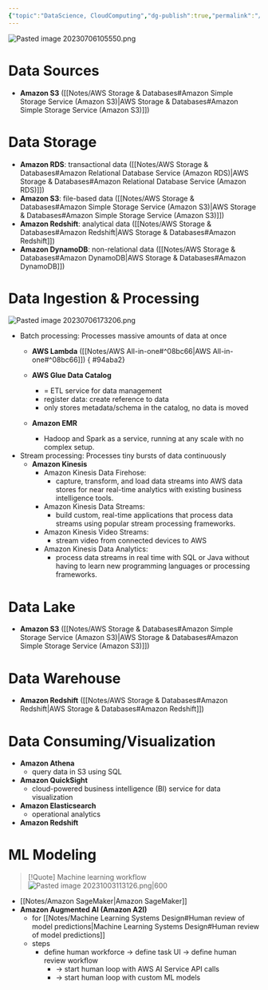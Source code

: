 ```yaml
---
{"topic":"DataScience, CloudComputing","dg-publish":true,"permalink":"/Notes/AWS for Data Science/","dgPassFrontmatter":true,"noteIcon":""}
---
```



![Pasted image 20230706105550.png](/img/user/_assets/images/Pasted%20image%2020230706105550.png)

# Data Sources
- **Amazon S3** ([[Notes/AWS Storage & Databases#Amazon Simple Storage Service (Amazon S3)\|AWS Storage & Databases#Amazon Simple Storage Service (Amazon S3)]])

# Data Storage
- **Amazon RDS**: transactional data ([[Notes/AWS Storage & Databases#Amazon Relational Database Service (Amazon RDS)\|AWS Storage & Databases#Amazon Relational Database Service (Amazon RDS)]])
- **Amazon S3**: file-based data ([[Notes/AWS Storage & Databases#Amazon Simple Storage Service (Amazon S3)\|AWS Storage & Databases#Amazon Simple Storage Service (Amazon S3)]])
- **Amazon Redshift**: analytical data ([[Notes/AWS Storage & Databases#Amazon Redshift\|AWS Storage & Databases#Amazon Redshift]])
- **Amazon DynamoDB**: non-relational data ([[Notes/AWS Storage & Databases#Amazon DynamoDB\|AWS Storage & Databases#Amazon DynamoDB]])
# Data Ingestion & Processing
![Pasted image 20230706173206.png](/img/user/_assets/images/Pasted%20image%2020230706173206.png)
- Batch processing: Processes massive amounts of data at once
	- **AWS Lambda** ([[Notes/AWS All-in-one#^08bc66\|AWS All-in-one#^08bc66]])
{ #94aba2}

	- **AWS Glue Data Catalog**
		- = ETL service for data management
		- register data: create reference to data
		- only stores metadata/schema in the catalog, no data is moved
	- **Amazon EMR**
		- Hadoop and Spark as a service, running at any scale with no complex setup.
- Stream processing: Processes tiny bursts of data continuously
	- **Amazon Kinesis**
		- Amazon Kinesis Data Firehose: 
			- capture, transform, and load data streams into AWS data stores for near real-time analytics with existing business intelligence tools. 
		- Amazon Kinesis Data Streams:
			- build custom, real-time applications that process data streams using popular stream processing frameworks. 
		- Amazon Kinesis Video Streams: 
			- stream video from connected devices to AWS
		- Amazon Kinesis Data Analytics:
			- process data streams in real time with SQL or Java without having to learn new programming languages or processing frameworks.

# Data Lake
- **Amazon S3** ([[Notes/AWS Storage & Databases#Amazon Simple Storage Service (Amazon S3)\|AWS Storage & Databases#Amazon Simple Storage Service (Amazon S3)]]) 

# Data Warehouse
- **Amazon Redshift** ([[Notes/AWS Storage & Databases#Amazon Redshift\|AWS Storage & Databases#Amazon Redshift]])

# Data Consuming/Visualization 
- **Amazon Athena**
	- query data in S3 using SQL
- **Amazon QuickSight**
	-  cloud-powered business intelligence (BI) service for data visualization 
- **Amazon Elasticsearch**
	- operational analytics
- **Amazon Redshift** 

# ML Modeling
>[!Quote] Machine learning workflow
>![Pasted image 20231003113126.png|600](/img/user/_assets/images/Pasted%20image%2020231003113126.png)
- [[Notes/Amazon SageMaker\|Amazon SageMaker]]
- **Amazon Augmented AI (Amazon A2I)**
	- for [[Notes/Machine Learning Systems Design#Human review of model predictions\|Machine Learning Systems Design#Human review of model predictions]]
	- steps
		- define human workforce -> define task UI -> define human review workflow
			- -> start human loop with AWS AI Service API calls
			- -> start human loop with custom ML models



